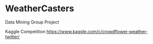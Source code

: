 # WeatherCasters
Data Mining Group Project


Kaggle Competition
https://www.kaggle.com/c/crowdflower-weather-twitter/
